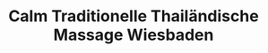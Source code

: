 ---
title: "Calm Traditionelle Thailändische Massage Wiesbaden"
url: /wiesbaden/calm-traditionelle-thailaendische-massage-wiesbaden/
shop: Massage
---